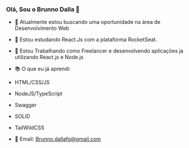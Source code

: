 ### Olá, Sou o Brunno Dalla 👋

- 🔭 Atualmente estou buscando uma oportunidade na área de Desenvolvimento Web
- 🌱 Estou estudando React.Js com a plataforma RocketSeat.
- 👯 Estou Trabalhando como Freelancer e desenvolvendo aplicações ja utilizando React.js e Node.js
- 📚 O que eu já aprendi:
- HTML/CSS/JS
- NodeJS/TypeScript
- Swagger
- SOLID
- TailWildCSS

- 📧 Email: Brunno.dallafg@gmail.com
